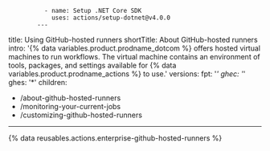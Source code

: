               - name: Setup .NET Core SDK
                uses: actions/setup-dotnet@v4.0.0
            ---
title: Using GitHub-hosted runners
shortTitle: About GitHub-hosted runners
intro: '{% data variables.product.prodname_dotcom %} offers hosted virtual machines to run workflows. The virtual machine contains an environment of tools, packages, and settings available for {% data variables.product.prodname_actions %} to use.'
versions:
  fpt: '*'
  ghec: '*'
  ghes: '*'
children:
  - /about-github-hosted-runners
  - /monitoring-your-current-jobs
  - /customizing-github-hosted-runners
---

{% data reusables.actions.enterprise-github-hosted-runners %}
